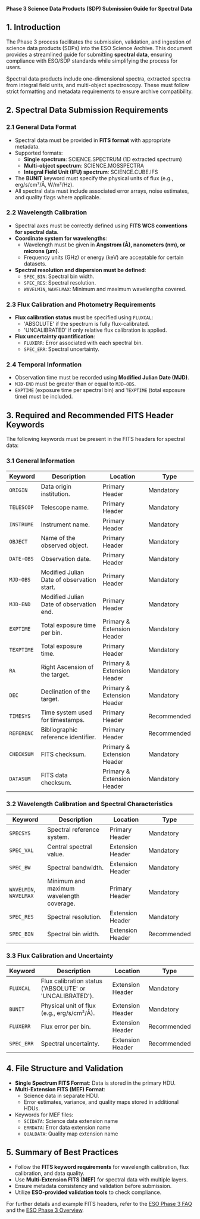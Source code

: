 **Phase 3 Science Data Products (SDP) Submission Guide for Spectral Data**

## 1. Introduction
The Phase 3 process facilitates the submission, validation, and ingestion of science data products (SDPs) into the ESO Science Archive. This document provides a streamlined guide for submitting **spectral data**, ensuring compliance with ESO/SDP standards while simplifying the process for users.

Spectral data products include one-dimensional spectra, extracted spectra from integral field units, and multi-object spectroscopy. These must follow strict formatting and metadata requirements to ensure archive compatibility.

## 2. Spectral Data Submission Requirements

### 2.1 General Data Format
- Spectral data must be provided in **FITS format** with appropriate metadata.
- Supported formats:
  - **Single spectrum**: SCIENCE.SPECTRUM (1D extracted spectrum)
  - **Multi-object spectrum**: SCIENCE.MOSSPECTRA
  - **Integral Field Unit (IFU) spectrum**: SCIENCE.CUBE.IFS
- The **BUNIT** keyword must specify the physical units of flux (e.g., erg/s/cm²/Å, W/m²/Hz).
- All spectral data must include associated error arrays, noise estimates, and quality flags where applicable.

### 2.2 Wavelength Calibration
- Spectral axes must be correctly defined using **FITS WCS conventions for spectral data**.
- **Coordinate system for wavelengths**:
  - Wavelength must be given in **Angstrom (Å), nanometers (nm), or microns (µm)**.
  - Frequency units (GHz) or energy (keV) are acceptable for certain datasets.
- **Spectral resolution and dispersion must be defined**:
  - `SPEC_BIN`: Spectral bin width.
  - `SPEC_RES`: Spectral resolution.
  - `WAVELMIN`, `WAVELMAX`: Minimum and maximum wavelengths covered.

### 2.3 Flux Calibration and Photometry Requirements
- **Flux calibration status** must be specified using `FLUXCAL`:
  - 'ABSOLUTE' if the spectrum is fully flux-calibrated.
  - 'UNCALIBRATED' if only relative flux calibration is applied.
- **Flux uncertainty quantification**:
  - `FLUXERR`: Error associated with each spectral bin.
  - `SPEC_ERR`: Spectral uncertainty.

### 2.4 Temporal Information
- Observation time must be recorded using **Modified Julian Date (MJD)**.
- `MJD-END` must be greater than or equal to `MJD-OBS`.
- `EXPTIME` (exposure time per spectral bin) and `TEXPTIME` (total exposure time) must be included.

## 3. Required and Recommended FITS Header Keywords
The following keywords must be present in the FITS headers for spectral data:

### 3.1 General Information
| Keyword  | Description | Location | Type |
|----------|-------------|----------|------|
| `ORIGIN` | Data origin institution. | Primary Header | Mandatory |
| `TELESCOP` | Telescope name. | Primary Header | Mandatory |
| `INSTRUME` | Instrument name. | Primary Header | Mandatory |
| `OBJECT` | Name of the observed object. | Primary Header | Mandatory |
| `DATE-OBS` | Observation date. | Primary Header | Mandatory |
| `MJD-OBS` | Modified Julian Date of observation start. | Primary Header | Mandatory |
| `MJD-END` | Modified Julian Date of observation end. | Primary Header | Mandatory |
| `EXPTIME` | Total exposure time per bin. | Primary & Extension Header | Mandatory |
| `TEXPTIME` | Total exposure time. | Primary Header | Mandatory |
| `RA` | Right Ascension of the target. | Primary & Extension Header | Mandatory |
| `DEC` | Declination of the target. | Primary & Extension Header | Mandatory |
| `TIMESYS` | Time system used for timestamps. | Primary Header | Recommended |
| `REFERENC` | Bibliographic reference identifier. | Primary Header | Recommended |
| `CHECKSUM` | FITS checksum. | Primary & Extension Header | Mandatory |
| `DATASUM` | FITS data checksum. | Primary & Extension Header | Mandatory |

### 3.2 Wavelength Calibration and Spectral Characteristics
| Keyword  | Description | Location | Type |
|----------|-------------|----------|------|
| `SPECSYS` | Spectral reference system. | Primary Header | Mandatory |
| `SPEC_VAL` | Central spectral value. | Extension Header | Mandatory |
| `SPEC_BW` | Spectral bandwidth. | Extension Header | Mandatory |
| `WAVELMIN`, `WAVELMAX` | Minimum and maximum wavelength coverage. | Primary Header | Mandatory |
| `SPEC_RES` | Spectral resolution. | Extension Header | Mandatory |
| `SPEC_BIN` | Spectral bin width. | Extension Header | Recommended |

### 3.3 Flux Calibration and Uncertainty
| Keyword  | Description | Location | Type |
|----------|-------------|----------|------|
| `FLUXCAL` | Flux calibration status ('ABSOLUTE' or 'UNCALIBRATED'). | Extension Header | Mandatory |
| `BUNIT` | Physical unit of flux (e.g., erg/s/cm²/Å). | Extension Header | Mandatory |
| `FLUXERR` | Flux error per bin. | Extension Header | Recommended |
| `SPEC_ERR` | Spectral uncertainty. | Extension Header | Recommended |

## 4. File Structure and Validation
- **Single Spectrum FITS Format**: Data is stored in the primary HDU.
- **Multi-Extension FITS (MEF) Format**:
  - Science data in separate HDU.
  - Error estimates, variance, and quality maps stored in additional HDUs.
- Keywords for MEF files:
  - `SCIDATA`: Science data extension name
  - `ERRDATA`: Error data extension name
  - `QUALDATA`: Quality map extension name

## 5. Summary of Best Practices
- Follow the **FITS keyword requirements** for wavelength calibration, flux calibration, and data quality.
- Use **Multi-Extension FITS (MEF)** for spectral data with multiple layers.
- Ensure metadata consistency and validation before submission.
- Utilize **ESO-provided validation tools** to check compliance.

For further details and example FITS headers, refer to the [ESO Phase 3 FAQ](https://www.eso.org/sci/observing/phase3/faq.html) and the [ESO Phase 3 Overview](https://www.eso.org/sci/observing/phase3/overview.html).

